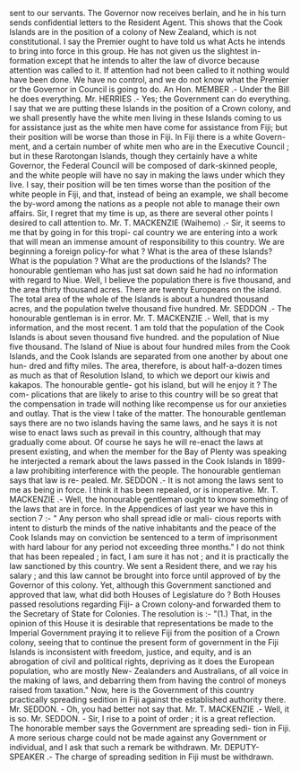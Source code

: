 sent to our servants. The Governor now receives berlain, and he in his turn sends confidential letters to the Resident Agent. This shows that the Cook Islands are in the position of a colony of New Zealand, which is not constitutional. I say the Premier ought to have told us what Acts he intends to bring into force in this group. He has not given us the slightest in- formation except that he intends to alter the law of divorce because attention was called to it. If attention had not been called to it nothing would have been done. We have no control, and we do not know what the Premier or the Governor in Council is going to do. An Hon. MEMBER .- Under the Bill he does everything. Mr. HERRIES .- Yes; the Government can do everything. I say that we are putting these Islands in the position of a Crown colony, and we shall presently have the white men living in these Islands coming to us for assistance just as the white men have come for assistance from Fiji; but their position will be worse than those in Fiji. In Fiji there is a white Govern- ment, and a certain number of white men who are in the Executive Council ; but in these Rarotongan Islands, though they certainly have a white Governor, the Federal Council will be composed of dark-skinned people, and the white people will have no say in making the laws under which they live. I say, their position will be ten times worse than the position of the white people in Fiji, and that, instead of being an example, we shall become the by-word among the nations as a people not able to manage their own affairs. Sir, I regret that my time is up, as there are several other points I desired to call attention to. Mr. T. MACKENZIE (Waihemo) .- Sir, it seems to me that by going in for this tropi- cal country we are entering into a work that will mean an immense amount of responsibility to this country. We are beginning a foreign policy-for what ? What is the area of these Islands? What is the population ? What are the productions of the Islands? The honourable gentleman who has just sat down said he had no information with regard to Niue. Well, I believe the population there is five thousand, and the area thirty thousand acres. There are twenty Europeans on the island. The total area of the whole of the Islands is about a hundred thousand acres, and the population twelve thousand five hundred. Mr. SEDDON .- The honourable gentleman is in error. Mr. T. MACKENZIE .- Well, that is my information, and the most recent. 1 am told that the population of the Cook Islands is about seven thousand five hundred. and the population of Niue five thousand. The Island of Niue is about four hundred miles from the Cook Islands, and the Cook Islands are separated from one another by about one hun- dred and fifty miles. The area, therefore, is about half-a-dozen times as much as that of Resolution Island, to which we deport our kiwis and kakapos. The honourable gentle- got his island, but will he enjoy it ? The com- plications that are likely to arise to this country will be so great that the compensation in trade will nothing like recompense us for our anxieties and outlay. That is the view I take of the matter. The honourable gentleman says there are no two islands having the same laws, and he says it is not wise to enact laws such as prevail in this country, although that may gradually come about. Of course he says he will re-enact the laws at present existing, and when the member for the Bay of Plenty was speaking he interjected a remark about the laws passed in the Cook Islands in 1899- a law prohibiting interference with the people. The honourable gentleman says that law is re- pealed. Mr. SEDDON .- It is not among the laws sent to me as being in force. I think it has been repealed, or is inoperative. Mr. T. MACKENZIE .- Well, the honourable gentleman ought to know something of the laws that are in force. In the Appendices of last year we have this in section 7 :- " Any person who shall spread idle or mali- cious reports with intent to disturb the minds of the native inhabitants and the peace of the Cook Islands may on conviction be sentenced to a term of imprisonment with hard labour for any period not exceeding three months." I do not think that has been repealed ; in fact, I am sure it has not ; and it is practically the law sanctioned by this country. We sent a Resident there, and we ray his salary ; and this law cannot be brought into force until approved of by the Governor of this colony. Yet, although this Government sanctioned and approved that law, what did both Houses of Legislature do ? Both Houses passed resolutions regarding Fiji- a Crown colony-and forwarded them to the Secretary of State for Colonies. The resolution is :- "(1.) That, in the opinion of this House it is desirable that representations be made to the Imperial Government praying it to relieve Fiji from the position of a Crown colony, seeing that to continue the present form of government in the Fiji Islands is inconsistent with freedom, justice, and equity, and is an abrogation of civil and political rights, depriving as it does the European population, who are mostly New- Zealanders and Australians, of all voice in the making of laws, and debarring them from having the control of moneys raised from taxation." Now, here is the Government of this country practically spreading sedition in Fiji against the established authority there. Mr. SEDDON. - Oh, you had better not say that. Mr. T. MACKENZIE .- Well, it is so. Mr. SEDDON. - Sir, I rise to a point of order ; it is a great reflection. The honorable member says the Government are spreading sedi- tion in Fiji. A more serious charge could not be made against any Government or individual, and I ask that such a remark be withdrawn. Mr. DEPUTY-SPEAKER .- The charge of spreading sedition in Fiji must be withdrawn. 